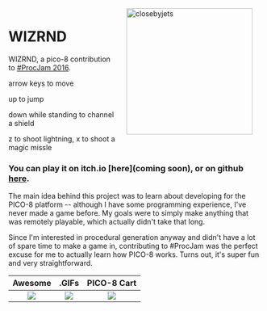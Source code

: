 <img src="https://raw.githubusercontent.com/mattleblanc/WIZRND/gh-pages/WIZ.png" width="250" align="right" alt="closebyjets" hspace="20"/>

# WIZRND

WIZRND, a pico-8 contribution to [#ProcJam 2016](https://itch.io/jam/procjam).

arrow keys to move

up to jump

down while standing to channel a shield

z to shoot lightning, x to shoot a magic missle

### You can play it on itch.io [here](coming soon), or on github [here](https://mattleblanc.github.io/WIZRND/).

The main idea behind this project was to learn about developing for the PICO-8 platform -- although I have some programming experience, I've never made a game before. My goals were to simply make anything that was remotely playable, which actually didn't take that long.

Since I'm interested in procedural generation anyway and didn't have a lot of spare time to make a game in, contributing to #ProcJam was the perfect excuse for me to actually learn how PICO-8 works. Turns out, it's super fun and very straightforward.

Awesome | .GIFs | PICO-8 Cart
:-------------------------:|:-------------------------:|:-------------------------:
<img src="https://github.com/mattleblanc/WIZRND/blob/gh-pages/WIZRND_1.gif?raw=true"> | <img src="https://github.com/mattleblanc/WIZRND/blob/gh-pages/WIZRND_2.gif?raw=true"> | <img src="https://github.com/mattleblanc/WIZRND/blob/gh-pages/wizrnd.png?raw=true">
